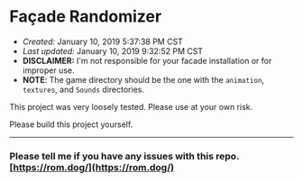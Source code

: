 # Façade Randomizer
* *Created:* ‎January ‎10, ‎2019 ‏‎5:37:38 PM CST
* *Last updated:* January ‎10, ‎2019 ‏‎9:32:52 PM CST
* **DISCLAIMER:** I'm not responsible for your facade installation or for improper use.
* **NOTE**: The game directory should be the one with the `animation`, `textures`, and `Sounds` directories.

This project was very loosely tested. Please use at your own risk.

Please build this project yourself.

---
### Please tell me if you have any issues with this repo. [https://rom.dog/](https://rom.dog/)